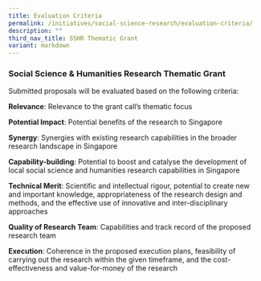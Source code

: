 ```yaml
---
title: Evaluation Criteria
permalink: /initiatives/social-science-research/evaluation-criteria/
description: ""
third_nav_title: SSHR Thematic Grant
variant: markdown
---
```

### **Social Science & Humanities Research Thematic Grant**
Submitted proposals will be evaluated based on the following criteria:  
  
**Relevance**: Relevance to the grant call’s thematic focus  
  
**Potential Impact**: Potential benefits of the research to Singapore  
  
**Synergy**: Synergies with existing research capabilities in the broader research landscape in Singapore  
  
**Capability-building**: Potential to boost and catalyse the development of local social science and humanities research capabilities in Singapore 
  
**Technical Merit**: Scientific and intellectual rigour, potential to create new and important knowledge, appropriateness of the research design and methods, and the effective use of innovative and inter-disciplinary approaches  
  
**Quality of Research Team**: Capabilities and track record of the proposed research team  
  
**Execution**: Coherence in the proposed execution plans, feasibility of carrying out the research within the given timeframe, and the cost-effectiveness and value-for-money of the research